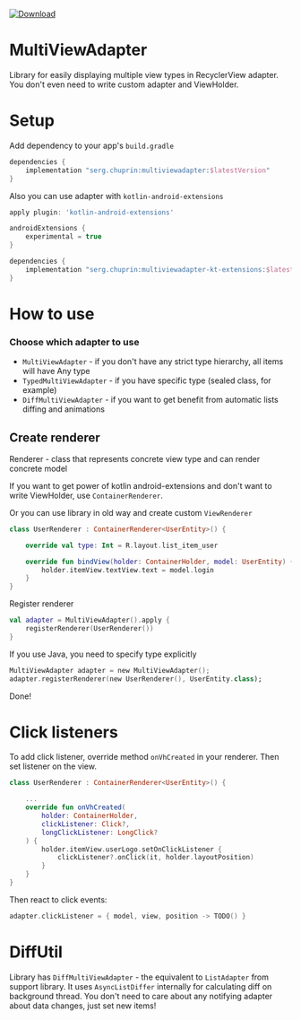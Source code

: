 [ ![Download](https://api.bintray.com/packages/creati8e/maven/multiviewadapter/images/download.svg) ](https://bintray.com/creati8e/maven/multiviewadapter/_latestVersion)
# MultiViewAdapter

Library for easily displaying multiple view types in RecyclerView adapter.
You don't even need to write custom adapter and ViewHolder.

# Setup
Add dependency to your app's `build.gradle`

```groovy
dependencies {
    implementation "serg.chuprin:multiviewadapter:$latestVersion"
}
```

Also you can use adapter with `kotlin-android-extensions`

```groovy
apply plugin: 'kotlin-android-extensions'

androidExtensions {
    experimental = true
}

dependencies {
    implementation "serg.chuprin:multiviewadapter-kt-extensions:$latestVersion"
}
```

# How to use

### Choose which adapter to use
* `MultiViewAdapter` - if you don't have any strict type hierarchy,
 all items will have Any type
* `TypedMultiViewAdapter` - if you have specific type (sealed class, for example)
* `DiffMultiViewAdapter` - if you want to get benefit from automatic
 lists diffing and animations

## Create renderer

Renderer - class that represents concrete view type and can render concrete model

If you want to get power of kotlin android-extensions and don't want
to write ViewHolder, use `ContainerRenderer`.

Or you can use library in old way and create custom `ViewRenderer`

```kotlin
class UserRenderer : ContainerRenderer<UserEntity>() {

    override val type: Int = R.layout.list_item_user

    override fun bindView(holder: ContainerHolder, model: UserEntity) {
        holder.itemView.textView.text = model.login
    }
}
```

Register renderer

```kotlin
val adapter = MultiViewAdapter().apply {
    registerRenderer(UserRenderer())   
}
```

If you use Java, you need to specify type explicitly

```kotlin
MultiViewAdapter adapter = new MultiViewAdapter();
adapter.registerRenderer(new UserRenderer(), UserEntity.class);
```
Done!

# Click listeners

To add click listener, override method `onVhCreated` in your renderer.
Then set listener on the view.

```kotlin
class UserRenderer : ContainerRenderer<UserEntity>() {

    ...
    override fun onVhCreated(
        holder: ContainerHolder,
        clickListener: Click?,
        longClickListener: LongClick?
    ) {
        holder.itemView.userLogo.setOnClickListener {
            clickListener?.onClick(it, holder.layoutPosition)
        }
    }
}

```

Then react to click events:

```kotlin
adapter.clickListener = { model, view, position -> TODO() }
```

# DiffUtil

Library has `DiffMultiViewAdapter` - the equivalent to `ListAdapter`
from support library.
It uses `AsyncListDiffer` internally for calculating diff on background thread.
You don't need to care about any notifying adapter about data changes,
just set new items!